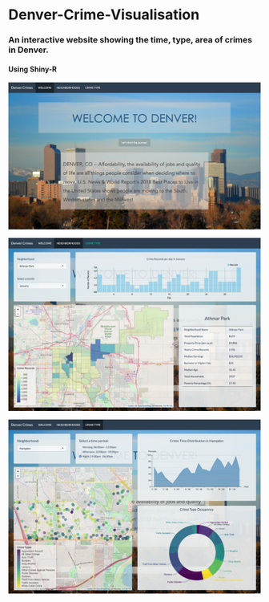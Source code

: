 # Denver-Crime-Visualisation

### An interactive website showing the time, type, area of crimes in Denver.
#### Using Shiny-R

![alt text](./welcome%20page.JPG)

![alt text](./neighbourhood.JPG)

![alt text](./type.JPG)
